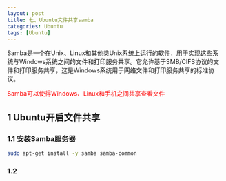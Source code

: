 ```yaml
---
layout: post
title: 七、Ubuntu文件共享samba
categories: Ubuntu
tags: [Ubuntu]
---
```


Samba是一个在Unix、Linux和其他类Unix系统上运行的软件，用于实现这些系统与Windows系统之间的文件和打印服务共享。它允许基于SMB/CIFS协议的文件和打印服务共享，这是Windows系统用于网络文件和打印服务共享的标准协议。

<font color=red>Samba可以使得Windows、Linux和手机之间共享查看文件</font>

## 1 Ubuntu开启文件共享

### 1.1 安装Samba服务器
```sh
sudo apt-get install -y samba samba-common
```

### 1.2 
